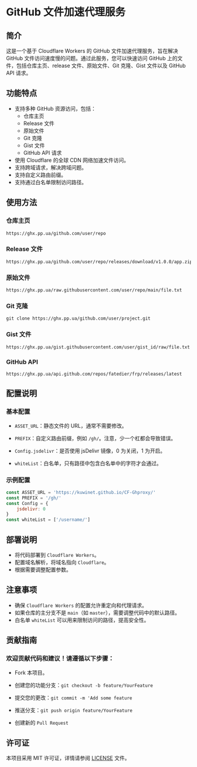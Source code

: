 # GitHub 文件加速代理服务

## 简介

这是一个基于 Cloudflare Workers 的 GitHub 文件加速代理服务，旨在解决 GitHub 文件访问速度慢的问题。通过此服务，您可以快速访问 GitHub 上的文件，包括仓库主页、release 文件、原始文件、Git 克隆、Gist 文件以及 GitHub API 请求。

## 功能特点

- 支持多种 GitHub 资源访问，包括：
  - 仓库主页
  - Release 文件
  - 原始文件
  - Git 克隆
  - Gist 文件
  - GitHub API 请求
- 使用 Cloudflare 的全球 CDN 网络加速文件访问。
- 支持跨域请求，解决跨域问题。
- 支持自定义路由前缀。
- 支持通过白名单限制访问路径。

## 使用方法

### 仓库主页

```plaintext
https://ghx.pp.ua/github.com/user/repo
```

### Release 文件
```plaintext
https://ghx.pp.ua/github.com/user/repo/releases/download/v1.0.0/app.zip
```

### 原始文件
```plaintext
https://ghx.pp.ua/raw.githubusercontent.com/user/repo/main/file.txt
```

### Git 克隆
```plaintext
git clone https://ghx.pp.ua/github.com/user/project.git
```

### Gist 文件
```plaintext
https://ghx.pp.ua/gist.githubusercontent.com/user/gist_id/raw/file.txt
```

### GitHub API
```plaintext
https://ghx.pp.ua/api.github.com/repos/fatedier/frp/releases/latest
```

## 配置说明

### 基本配置
- `ASSET_URL`：静态文件的 URL，通常不需要修改。

- `PREFIX`：自定义路由前缀，例如 `/gh/`。注意，少一个杠都会导致错误。

- `Config.jsdelivr`：是否使用 jsDelivr 镜像，0 为关闭，1 为开启。

- `whiteList`：白名单，只有路径中包含白名单中的字符才会通过。

### 示例配置

```JavaScript
const ASSET_URL = 'https://kuwinet.github.io/CF-Ghproxy/'
const PREFIX = '/gh/'
const Config = {
    jsdelivr: 0
}
const whiteList = ['/username/']
```

## 部署说明

- 将代码部署到 `Cloudflare Workers`。
- 配置域名解析，将域名指向 `Cloudflare`。
- 根据需要调整配置参数。

## 注意事项

- 确保 `Cloudflare Workers` 的配置允许重定向和代理请求。
- 如果仓库的主分支不是 `main`（如 `master`），需要调整代码中的默认路径。
- 白名单 `whiteList` 可以用来限制访问的路径，提高安全性。
  
## 贡献指南

### 欢迎贡献代码和建议！请遵循以下步骤：

- Fork 本项目。

- 创建您的功能分支：`git checkout -b feature/YourFeature`

- 提交您的更改：`git commit -m 'Add some feature`

- 推送分支：`git push origin feature/YourFeature`

- 创建新的 `Pull Request`


## 许可证
本项目采用 MIT 许可证，详情请参阅 [LICENSE](LICENSE) 文件。
